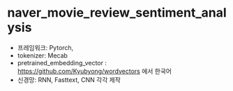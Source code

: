 naver_movie_review_sentiment_analysis
=====================================
 * 프레임워크: Pytorch,
 * tokenizer: Mecab
 * pretrained_embedding_vector : https://github.com/Kyubyong/wordvectors 에서 한국어
 * 신경망: RNN, Fasttext, CNN 각각 제작 
